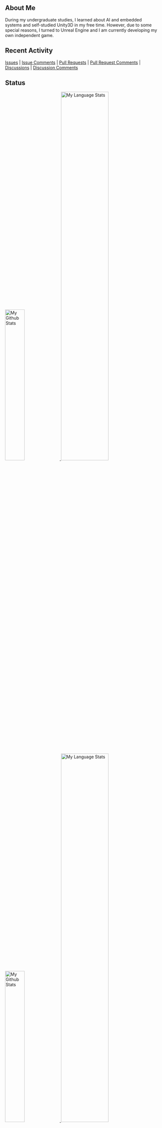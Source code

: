 ## About Me
During my undergraduate studies, I learned about AI and embedded systems and self-studied Unity3D in my free time. However, due to some special reasons, I turned to Unreal Engine and I am currently developing my own independent game.

## Recent Activity
[Issues](https://github.com/search?q=author%3AjosStorer&type=issues) | 
[Issue Comments](https://github.com/search?q=commenter%3AjosStorer&type=issues) | 
[Pull Requests](https://github.com/search?q=author%3AjosStorer+-user%3AjosStorer&type=pullrequests) | 
[Pull Request Comments](https://github.com/search?q=commenter%3AjosStorer&type=pullrequests) | 
[Discussions](https://github.com/search?q=author%3AjosStorer&type=discussions) | 
[Discussion Comments](https://github.com/search?q=commenter%3AjosStorer&type=discussions)

## Status
<!-- Light Mode -->
<a href="https://github.com/josStorer#gh-light-mode-only">
<img width="35.65%" alt="My Github Stats" src="https://github-stats-josstorer.vercel.app/api?username=josStorer&show_icons=true&hide_rank=true&hide_title=true&hide=contribs&line_height=65&hide_border=true&count_private=true#gh-light-mode-only"></img>
</a>
<a href="https://github.com/josStorer#gh-light-mode-only">
<img width="55.7%" alt="My Language Stats" src="https://github-stats-josstorer.vercel.app/api/top-langs/?username=josStorer&layout=compact&langs_count=10&exclude_repo=-,github-readme-stats,TrafficMonitor,tts,ClothDock,chatGPT-search-engine-extension,llama.cpp-unicode-windows,_gsm,_ad_api_docker,_novelmobius&hide_border=true#gh-light-mode-only"></img>
</a>

<!-- Dark Mode -->
<a href="https://github.com/josStorer#gh-dark-mode-only">
<img width="35.65%" alt="My Github Stats" src="https://github-stats-josstorer.vercel.app/api?username=josStorer&show_icons=true&hide_rank=true&hide_title=true&hide=contribs&line_height=65&hide_border=true&theme=dark&text_color=eeeeeeee&bg_color=00000000&count_private=true#gh-dark-mode-only"></img>
</a>
<a href="https://github.com/josStorer#gh-dark-mode-only">
<img width="55.7%" alt="My Language Stats" src="https://github-stats-josstorer.vercel.app/api/top-langs/?username=josStorer&layout=compact&langs_count=10&exclude_repo=-,github-readme-stats,TrafficMonitor,tts,ClothDock,chatGPT-search-engine-extension,llama.cpp-unicode-windows,_gsm,_ad_api_docker,_novelmobius&hide_border=true&theme=dark&text_color=eeeeeeee&bg_color=00000000#gh-dark-mode-only"></img>
</a>
